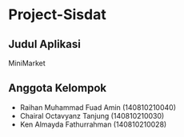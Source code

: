 # Project-Sisdat

## Judul Aplikasi
MiniMarket

## Anggota Kelompok
- Raihan Muhammad Fuad Amin (140810210040)
- Chairal Octavyanz Tanjung (140810210030)
- Ken Almayda Fathurrahman (140810210028)
